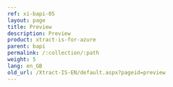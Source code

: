 ```yaml
---
ref: xi-bapi-05
layout: page
title: Preview
description: Preview
product: xtract-is-for-azure
parent: bapi
permalink: /:collection/:path
weight: 5
lang: en_GB
old_url: /Xtract-IS-EN/default.aspx?pageid=preview
---
```

